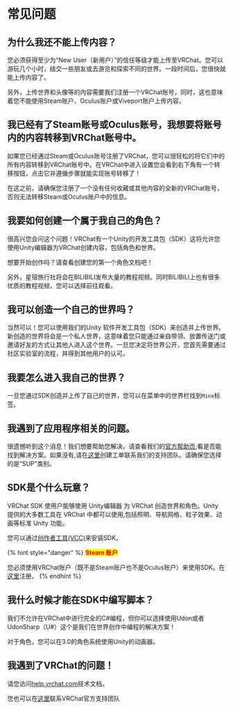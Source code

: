 # 常见问题



## 为什么我还不能上传内容？

您必须获得至少为“New User（新用户）”的信任等级才能上传至VRChat。您可以游玩几个小时，结交一些朋友或去游览和探索不同的世界。一段时间后，您很快就能上传内容了。

另外，上传世界和头像等的内容需要我们注册一个VRChat账号，同时，这也意味着您不能使用Steam账户、Oculus账户或Viveport账户上传内容。

## 我已经有了Steam账号或Oculus账号，我想要将账号内的内容转移到VRChat账号中。

如果您已经通过Steam或Oculus账号注册了VRChat，您可以很轻松的将它们中的所有内容转移到VRChat账号中。在VRChat中进入设置您会看到右下角有一个转移按钮，点击它并遵循步骤就能实现账号转移了！

在这之前，请确保您注册了一个没有任何收藏或其他内容的全新的VRChat账号，否则无法转移Steam或Oculus账户中的信息。

## 我要如何创建一个属于我自己的角色？

很高兴您会问这个问题！VRChat有一个Unity的开发工具包（SDK）这将允许您使用Unity编辑器为VRChat创建内容，包括角色和世界。

想要开始创作吗？请查看创建您的第一个角色文档吧！

另外，星宿旅行社将会在BILIBILI发布大量的教程视频。同时BILIBILI上也有很多优质的教程视频，您可以选择前往观看。

## 我可以创造一个自己的世界吗？

当然可以！您可以使用我们的Unity 软件开发工具包（SDK）来创造并上传世界。新创造的世界将会是一个私人世界，这意味着您只能通过亲自带领、放置传送门或邀请好友的方式让其他人进入这个世界。一旦您决定将世界公开，您首先需要通过社区实验室的流程，并得到其他用户的认可。

## 我要怎么进入我自己的世界？

一旦您通过SDK创造并上传了自己的世界，您可以在菜单中的世界栏找到`Mine`标签。

## 我遇到了应用程序相关的问题。

很遗憾听到这个消息！我们想要帮助您解决。请查看我们的[官方帮助页](https://help.vrchat.com/),看是否能找到解决方案。如果没有,请在[这里](https://help.vrchat.com/new)创建工单联系我们的支持团队。请确保您选择的是“SUP”类别。

## SDK是个什么玩意？

VRChat SDK 使用户能够使用 Unity编辑器 为 VRChat 创造世界和角色。Unity 提供的大多数工具在 VRChat 中都可以使用,包括照明、导航网格、粒子效果、动画等标准 Unity 功能。

您可以通过[创作者工具(VCC)](https://vrchat.com/download/vcc)来安装SDK。

{% hint style="danger" %}
<mark style="color:red;">**Steam 账户**</mark>

您必须使用VRChat账户（既不是Steam账户也不是Oculus账户）来使用SDK。在[这里](https://vrchat.com/register)注册。
{% endhint %}

## 我什么时候才能在SDK中编写脚本？

我们不允许在VRChat中进行完全的C#编程，但你可以选择使用Udon或者UdonSharp（U#）这个是我们在世界创作中编程的解决方案！

对于角色，您可以在3.0的角色系统使用Unity的动画器。

## 我遇到了VRChat的问题！

请您访问[help.vrchat.com](https://help.vrchat.com/)技术文档。

您也可以在[这里](https://vrch.at/support)联系VRChat官方支持团队

